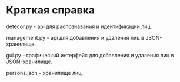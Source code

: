 # Краткая справка

detecor.py - api для распознавания и идентификации лиц.

management.py - api для добавления и удаления лиц в JSON-хранилище.

gui.py - графический интерфейс для добавления и удаления лиц в JSON-хранилище.

persons.json - хранилище лиц.
